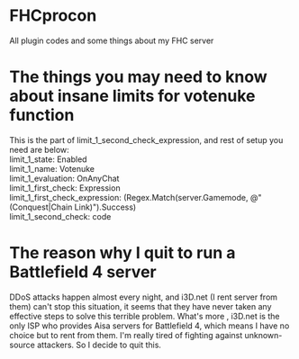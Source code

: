 # FHCprocon
All plugin codes and some things about my FHC server
# The things you may need to know about insane limits for votenuke function
This is the part of limit_1_second_check_expression, and rest of setup you need are below:<br>
limit_1_state: Enabled<br>
limit_1_name: Votenuke<br>
limit_1_evaluation: OnAnyChat<br>
limit_1_first_check: Expression<br>
limit_1_first_check_expression: (Regex.Match(server.Gamemode, @"(Conquest|Chain Link)").Success)<br>
limit_1_second_check: code<br>

# The reason why I quit to run a Battlefield 4 server
DDoS attacks happen almost every night, and i3D.net (I rent server from them) can't stop this situation, it seems that they have never 
taken any effective steps to solve this terrible problem. What's more , i3D.net is the only ISP who provides Aisa servers for Battlefield 
4, which means I have no choice but to rent from them. I'm really tired of fighting against unknown-source attackers. So I decide to quit this.
